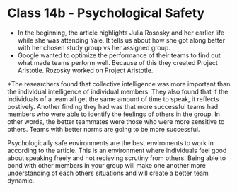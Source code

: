 # Class 14b - Psychological Safety

* In the beginning, the article highlights Julia Rososky and her earlier life while she was attending Yale. It tells us about how she got along better with her chosen study group vs her assigned group. 
* Google wanted to optimize the performance of their teams to find out what made teams perform well. Because of this they created Project Aristotle. Rozosky worked on Project Aristotle.

*The researchers found that collective intelligence was more important than the individual intelligence of individual members. They also found that if the individuals of a team all get the same amount of time to speak, it reflects postively. Another finding they had was that more successful teams had members who were able to identify the feelings of others in the group. In other words, the better teammates were those who were more sensitive to others. Teams with better norms are going to be more successful.

Psychologically safe environments are the best enviroments to work in according to the article. This is an environment where individuals feel good about speaking freely and not recieving scrutiny from others. Being able to bond with other members in your group will make one another more understanding of each others situations and will create a better team dynamic.